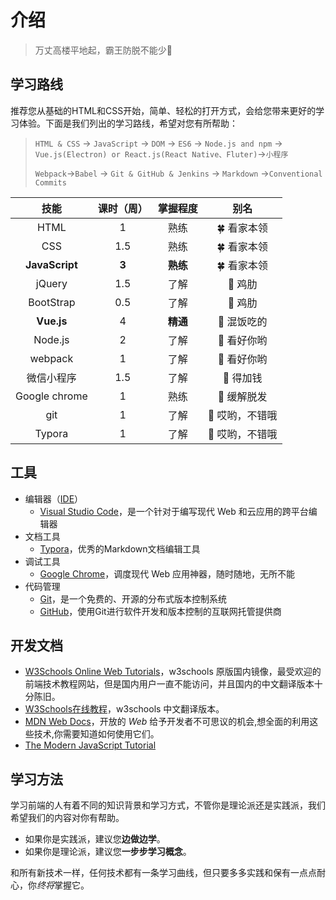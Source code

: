 # 介绍

> 万丈高楼平地起，霸王防脱不能少🌻

## 学习路线

推荐您从基础的HTML和CSS开始，简单、轻松的打开方式，会给您带来更好的学习体验。下面是我们列出的学习路线，希望对您有所帮助：

> `HTML & CSS` -> `JavaScript` -> `DOM` -> `ES6` -> `Node.js and npm` -> `Vue.js(Electron) or React.js(React Native、Fluter)`->`小程序`
>
> `Webpack`->`Babel` -> `Git & GitHub & Jenkins` -> `Markdown` ->`Conventional Commits`

| 技能           | 课时（周） | 掌握程度 | 别名           |
|     :----:     |   :----:   | :----: | :----: |
| HTML           | 1          | 熟练     | 🍀 看家本领     |
| CSS            | 1.5        | 熟练     | 🍀 看家本领     |
| **JavaScript** | **3**      | **熟练** | 🍀 看家本领     |
| jQuery         | 1.5        | 了解     | 📗 鸡肋         |
| BootStrap      | 0.5        | 了解     | 📗 鸡肋         |
| **Vue.js**     | 4          | **精通** | 🎉 混饭吃的     |
| Node.js        | 2          | 了解     | 💪 看好你哟     |
| webpack        | 1          | 了解     | 💪 看好你哟     |
| 微信小程序     | 1.5        | 了解     | 🌸 得加钱       |
| Google chrome  | 1          | 熟练     | 🤔 缓解脱发     |
| git            | 1          | 了解     | 🥇 哎哟，不错哦 |
| Typora         | 1          | 了解     | 🥇 哎哟，不错哦 |

## 工具

* 编辑器（[IDE](https://baike.baidu.com/item/集成开发环境/298524)）
  * [Visual Studio Code](https://code.visualstudio.com/)，是一个针对于编写现代 Web 和云应用的跨平台编辑器
* 文档工具
  * [Typora](https://www.typora.io/)，优秀的Markdown文档编辑工具
* 调试工具
  * [Google Chrome](https://www.google.cn/intl/zh-CN/chrome/)，调度现代 Web 应用神器，随时随地，无所不能
* 代码管理
  * [Git](https://git-scm.com/)，是一个免费的、开源的分布式版本控制系统
  * [GitHub](https://github.com/)，使用Git进行软件开发和版本控制的互联网托管提供商

## 开发文档

* [W3Schools Online Web Tutorials](https://www.quanzhanketang.com/)，w3schools 原版国内镜像，最受欢迎的前端技术教程网站，但是国内用户一直不能访问，并且国内的中文翻译版本十分陈旧。
* [W3Schools在线教程](https://www.w3school.com.cn/)，w3schools 中文翻译版本。
* [MDN Web Docs](https://developer.mozilla.org/)，开放的 *Web* 给予开发者不可思议的机会,想全面的利用这些技术,你需要知道如何使用它们。
* [The Modern JavaScript Tutorial](https://javascript.info/)



## 学习方法

学习前端的人有着不同的知识背景和学习方式，不管你是理论派还是实践派，我们希望我们的内容对你有帮助。

- 如果你是实践派，建议您**边做边学**。
- 如果你是理论派，建议您**一步步学习概念**。

和所有新技术一样，任何技术都有一条学习曲线，但只要多多实践和保有一点点耐心，你*终将*掌握它。

### 